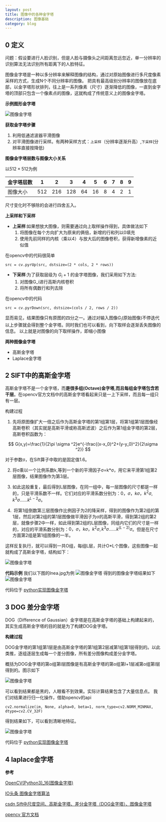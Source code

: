 ```yaml
---
layout: post
title: 图像中的各种金字塔
description: 图像基础
category: blog
---
```


## 0 定义

问题：假设要进行人脸识别，但是人脸与摄像头之间距离忽远忽近，单一分辨率的识别算法无法识别所有距离下的人脸特征。

图像金字塔是一种以多分辨率来解释图像的结构，通过对原始图像进行多尺度像素采样的方式，生成N个不同分辨率的图像。
把具有最高级别分辨率的图像放在底部，以金字塔形状排列，往上是一系列像素（尺寸）逐渐降低的图像，一直到金字塔的顶部只包含一个像素点的图像，这就构成了传统意义上的图像金字塔。

**示例图形金字塔**


![图像金字塔](/images/blog/image_praid_example.png)

**获取金字塔步骤**

1. 利用低通滤波器平滑图像
2. 对平滑图像进行采样。有两种采样方式：`上采样`（分辨率逐渐升高）,`下采样`(分辨率直接按降低)


**图像金字塔层数与图像大小关系**

以$512\times512$为例

|金字塔层数|1|2|3|4|5|6|7|8|9|
|---|---|---|---|---|---|---|---|---|---|
|图像大小|512|216|128|64|16|8|4|2|1|

尺寸变化时不够除的会进行四舍五入。

**上采样和下采样**

+ **上采样**:如果想放大图像，则需要通过向上取样操作得到，具体做法如下
  1. 将图像在每个方向扩大为原来的俩倍，新增的行和列以0填充
  2. 使用先前同样的内核（乘以4）与放大后的图像卷积，获得新增像素的近似值
  
在opencv中的代码很简单
```
src = cv.pyrUp(src, dstsize=(2 * cols, 2 * rows))
```
  
+ **下采样**:为了获取层级为 $G_i+1$ 的金字塔图像，我们采用如下方法:
   1. 对图像G_i进行高斯内核卷积
   2. 将所有偶数行和列去除

在opencv中的代码
```
src = cv.pyrDown(src, dstsize=(cols / 2, rows / 2))
```
显而易见，结果图像只有原图的四分之一。通过对输入图像$G_i$(原始图像)不停迭代以上步骤就会得到整个金字塔。同时我们也可以看到，向下取样会逐渐丢失图像的信息。 以上就是对图像的向下取样操作，即缩小图像

**两种图像金字塔**

+ 高斯金字塔
+ Laplace金字塔


## 2 SIFT中的高斯金字塔

高斯金字塔不是一个金字塔，而**是很多组(Octave)金字塔,而且每组金字塔包含若干层**。在opencv官方文档中的高斯金字塔看起来只是一上下采样，而且每一组只有一层。

构建过程

1. 先将原图像扩大一倍之后作为高斯金字塔的第1组第1层，将第1组第1层图像经高斯卷积（其实就是高斯平滑或称高斯滤波）之后作为第1组金字塔的第2层，高斯卷积函数为：

$$
G(x,y)=\frac{1}{2\pi \sigma ^2}e^{-\frac{(x-x_0)^2+(y-y_0)^2}{2\sigma ^2}}
$$

对于参数σ，在Sift算子中取的是固定值1.6。

2. 将σ乘以一个比例系数k,等到一个新的平滑因子σ=k*σ，用它来平滑第1组第2层图像，结果图像作为第3层。

3. 如此这般重复，最后得到L层图像，在同一组中，每一层图像的尺寸都是一样的，只是平滑系数不一样。它们对应的平滑系数分别为：$0，σ，kσ，k^2σ,k^3σ……k^{L-2}σ$。

4.  将第1组倒数第三层图像作比例因子为2的降采样，得到的图像作为第2组的第1层，然后对第2组的第1层图像做平滑因子为σ的高斯平滑，得到第2组的第2层，就像步骤2中一样，如此得到第2组的L层图像，同组内它们的尺寸是一样的，对应的平滑系数分别为：$0，σ，kσ，k^2σ,k^3σ……k^{(L-2)}σ$。但是在尺寸方面第2组是第1组图像的一半。

这样反复执行，就可以得到一共O组，每组L层，共计O*L个图像，这些图像一起就构成了高斯金字塔，结构如下：


![图像金字塔](/images/blog/gauss_image_praid.jpg)

**代码示例**
我们以下图的lnea.jpg为例
![图像金字塔](/images/blog/lnea.jpg)
得到的图像金字塔结果如下
![图像金字塔](/images/blog/image_pyramid_result.png)


代码位于 [python实现图像金字塔](https://github.com/shartoo/BeADataScientist/blob/master/codes/4_4-image/image_pyramid.py)

## 3 DOG 差分金字塔

DOG（Difference of Gaussian）金字塔是在高斯金字塔的基础上构建起来的，其实生成高斯金字塔的目的就是为了构建DOG金字塔。

**构建过程**

DOG金字塔的第1组第1层是由高斯金字塔的第1组第2层减第1组第1层得到的。以此类推，逐组逐层生成每一个差分图像，所有差分图像构成差分金字塔。

概括为DOG金字塔的第o组第l层图像是有高斯金字塔的第o组第l+1层减第o组第l层得到的。图示如下

![图像金字塔](/images/blog/image_dog_result.png) 

可以看到结果都是黑的，人眼看不到效果。实际计算结果包含了大量信息点。
我们对结果进行归一化操作，借助opencv的api

```
cv2.normalize(im, None, alpha=0, beta=1, norm_type=cv2.NORM_MINMAX, dtype=cv2.CV_32F)
```
得到结果如下，可以看到清晰地特征。

![图像金字塔](/images/blog/image_dog_norm_result.png) 

代码位于 [python实现图像金字塔](https://github.com/shartoo/BeADataScientist/blob/master/codes/4_4-image/image_pyramid.py)



## 4 laplace金字塔



**参考**

[OpenCV(Python3)_16(图像金字塔)](https://blog.csdn.net/qq_27806947/article/details/80769339)

[IO头条 图像金字塔算法](http://www.10tiao.com/html/295/201609/2651988200/3.html)

[csdn Sift中尺度空间、高斯金字塔、差分金字塔（DOG金字塔）、图像金字塔](https://blog.csdn.net/dcrmg/article/details/52561656)

[opencv 官方文档](https://docs.opencv.org/3.4/d4/d1f/tutorial_pyramids.html)
